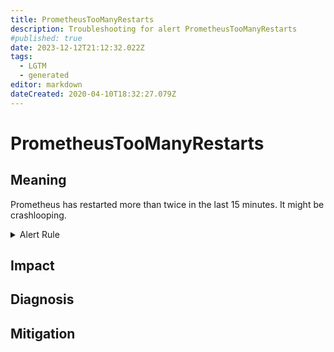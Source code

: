 ```yaml
---
title: PrometheusTooManyRestarts
description: Troubleshooting for alert PrometheusTooManyRestarts
#published: true
date: 2023-12-12T21:12:32.022Z
tags: 
  - LGTM
  - generated
editor: markdown
dateCreated: 2020-04-10T18:32:27.079Z
---
```


# PrometheusTooManyRestarts

## Meaning
[//]: # "Short paragraph that explains what the alert means"
Prometheus has restarted more than twice in the last 15 minutes. It might be crashlooping.

<details>
  <summary>Alert Rule</summary>

{{% rule "prometheus-self-monitoring/prometheus-self-monitoring-internal.yml" "PrometheusTooManyRestarts" %}}

{{% comment %}}

```yaml
alert: PrometheusTooManyRestarts
expr: changes(process_start_time_seconds{job=~"prometheus|pushgateway|alertmanager"}[15m]) > 2
for: 0m
labels:
    severity: warning
annotations:
    summary: Prometheus too many restarts (instance {{ $labels.instance }})
    description: |-
        Prometheus has restarted more than twice in the last 15 minutes. It might be crashlooping.
          VALUE = {{ $value }}
          LABELS = {{ $labels }}
    runbook: https://github.com/srerun/prometheus-alerts/blob/main/content/runbooks/prometheus-self-monitoring-internal/PrometheusTooManyRestarts.md

```

{{% /comment %}}

</details>


## Impact
[//]: # "What could / will happen if the alert is not addressed"



## Diagnosis
[//]: # "Steps to take to identify the cause of the problem"



## Mitigation
[//]: # "The steps necessary to resolve the alert"
